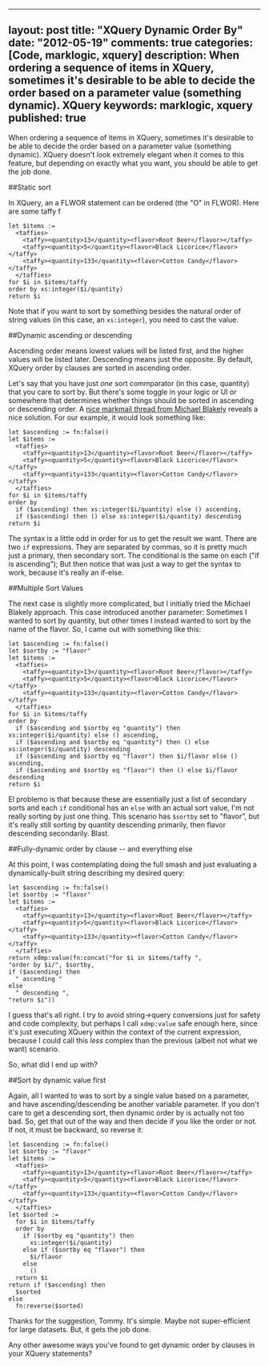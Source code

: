 
---
layout: post
title: "XQuery Dynamic Order By"
date: "2012-05-19"
comments: true
categories: [Code, marklogic, xquery]
description: When ordering a sequence of items in XQuery, sometimes it's desirable to be able to decide the order based on a parameter value (something dynamic).  XQuery
keywords: marklogic, xquery
published: true
---

When ordering a sequence of items in XQuery, sometimes it's desirable to be able to decide the order based on a parameter value (something dynamic).  XQuery doesn't look extremely elegant when it comes to this feature, but depending on exactly what you want, you should be able to get the job done.
<!--more-->

##Static sort

In XQuery, an a FLWOR statement can be ordered (the "O" in FLWOR).  Here are some taffy f

```
let $items := 
  <taffies>
    <taffy><quantity>13</quantity><flavor>Root Beer</flavor></taffy>
    <taffy><quantity>5</quantity><flavor>Black Licorice</flavor></taffy>
    <taffy><quantity>133</quantity><flavor>Cotton Candy</flavor></taffy>
  </taffies>
for $i in $items/taffy
order by xs:integer($i/quantity)
return $i
```

Note that if you want to sort by something besides the natural order of string values (in this case, an `xs:integer`), you need to cast the value.

##Dynamic ascending or descending

Ascending order means lowest values will be listed first, and the higher values will be listed later.  Descending means just the opposite.  By default, XQuery order by clauses are sorted in ascending order.

Let's say that you have just _one_ sort commparator (in this case, quantity) that you care to sort by.  But there's some toggle in your logic or UI or somewhere that determines whether things should be sorted in ascending or descending order.  A [nice markmail thread from Michael Blakely](http://markmail.org/thread/rpc3unlqlj72loah#query:+page:1+mid:k3zprjr4civlrkfg+state:results) reveals a nice solution.  For our example, it would look something like:


```
let $ascending := fn:false()
let $items := 
  <taffies>
    <taffy><quantity>13</quantity><flavor>Root Beer</flavor></taffy>
    <taffy><quantity>5</quantity><flavor>Black Licorice</flavor></taffy>
    <taffy><quantity>133</quantity><flavor>Cotton Candy</flavor></taffy>
  </taffies>
for $i in $items/taffy
order by
  if ($ascending) then xs:integer($i/quantity) else () ascending,
  if ($ascending) then () else xs:integer($i/quantity) descending
return $i
```

The syntax is a little odd in order for us to get the result we want.  There are two `if` expressions.  They are separated by commas, so it is pretty much just a primary, then secondary sort.  The conditional is the same on each ("if is ascending");  But then notice that was just a way to get the syntax to work, because it's really an if-else.  

##Multiple Sort Values

The next case is slightly more complicated, but I initially tried the Michael Blakely approach.  This case introduced another parameter:  Sometimes I wanted to sort by quantity, but other times I instead wanted to sort by the name of the flavor.  So, I came out with something like this:

```
let $ascending := fn:false()
let $sortby := "flavor"
let $items := 
  <taffies>
    <taffy><quantity>13</quantity><flavor>Root Beer</flavor></taffy>
    <taffy><quantity>5</quantity><flavor>Black Licorice</flavor></taffy>
    <taffy><quantity>133</quantity><flavor>Cotton Candy</flavor></taffy>
  </taffies>
for $i in $items/taffy
order by
  if ($ascending and $sortby eq "quantity") then xs:integer($i/quantity) else () ascending,
  if ($ascending and $sortby eq "quantity") then () else xs:integer($i/quantity) descending
  if ($ascending and $sortby eq "flavor") then $i/flavor else () ascending,
  if ($ascending and $sortby eq "flavor") then () else $i/flavor descending
return $i
```

El problemo is that because these are essentially just a list of secondary sorts and each `if` conditional has an `else` with an actual sort value, I'm not really sorting by just one thing.  This scenario has `$sortby` set to "flavor", but it's really still sorting by quantity descending primarily, then flavor descending secondarily.  Blast.

##Fully-dynamic order by clause -- and everything else

At this point, I was contemplating doing the full smash and just evaluating a dynamically-built string describing my desired query:

```
let $ascending := fn:false()
let $sortby := "flavor"
let $items := 
  <taffies>
    <taffy><quantity>13</quantity><flavor>Root Beer</flavor></taffy>
    <taffy><quantity>5</quantity><flavor>Black Licorice</flavor></taffy>
    <taffy><quantity>133</quantity><flavor>Cotton Candy</flavor></taffy>
  </taffies>
return xdmp:value(fn:concat("for $i in $items/taffy ",
"order by $i/", $sortby, 
if ($ascending) then
  " ascending "
else
  " descending ",
"return $i"))
```

I guess that's all right.  I try to avoid string->query conversions just for safety and code complexity, but perhaps I call `xdmp:value` safe enough here, since it's just executing XQuery within the context of the current expression, because I could call this _less_ complex than the previous (albeit not what we want) scenario.  

So, what did I end up with?

##Sort by dynamic value first

Again, all I wanted to was to sort by a single value based on a parameter, and have ascending/descending be another variable parameter.  If you don't care to get a descending sort, then dynamic order by is actually not too bad.  So, get that out of the way and then decide if you like the order or not.  If not, it must be backward, so reverse it:

```
let $ascending := fn:false()
let $sortby := "flavor"
let $items := 
  <taffies>
    <taffy><quantity>13</quantity><flavor>Root Beer</flavor></taffy>
    <taffy><quantity>5</quantity><flavor>Black Licorice</flavor></taffy>
    <taffy><quantity>133</quantity><flavor>Cotton Candy</flavor></taffy>
  </taffies>
let $sorted := 
  for $i in $items/taffy
  order by
    if ($sortby eq "quantity") then 
      xs:integer($i/quantity)
    else if ($sortby eq "flavor") then 
      $i/flavor
    else 
      ()
  return $i
return if ($ascending) then
  $sorted
else
  fn:reverse($sorted)
```

Thanks for the suggestion, Tommy.  It's simple.  Maybe not super-efficient for large datasets.  But, it gets the job done.  

Any other awesome ways you've found to get dynamic order by clauses in your XQuery statements?

  
